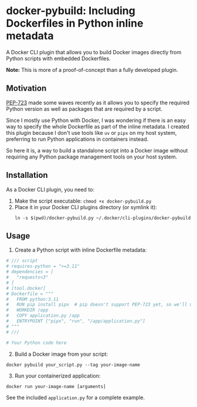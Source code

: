 # docker-pybuild: Including Dockerfiles in Python inline metadata

A Docker CLI plugin that allows you to build Docker images directly from Python scripts with embedded Dockerfiles.

**Note:** This is more of a proof-of-concept than a fully developed plugin.

## Motivation

[PEP-723](https://peps.python.org/pep-0723/) made some waves recently as it allows you to specify the required Python version
as well as packages that are required by a script.

Since I mostly use Python with Docker, I was wondering if there is an easy way to specify the whole Dockerfile
as part of the inline metadata. I created this plugin because I don't use tools like `uv` or `pipx` on my host system,
preferring to run Python applications in containers instead.

So here it is, a way to build a standalone script into a Docker image without requiring any Python package management
tools on your host system.

## Installation

As a Docker CLI plugin, you need to:

1. Make the script executable: `chmod +x docker-pybuild.py`
2. Place it in your Docker CLI plugins directory (or symlink it):
   ```
   ln -s $(pwd)/docker-pybuild.py ~/.docker/cli-plugins/docker-pybuild
   ```

## Usage

1. Create a Python script with inline Dockerfile metadata:

```python
# /// script
# requires-python = ">=3.11"
# dependencies = [
#   "requests<3"
# ]
# [tool.docker]
# Dockerfile = """
#   FROM python:3.11
#   RUN pip install pipx  # pip doesn't support PEP-723 yet, so we'll use pipx for now
#   WORKDIR /app
#   COPY application.py /app
#   ENTRYPOINT ["pipx", "run", "/app/application.py"]
# """
# ///

# Your Python code here
```

2. Build a Docker image from your script:
```
docker pybuild your_script.py --tag your-image-name
```

3. Run your containerized application:
```
docker run your-image-name [arguments]
```

See the included `application.py` for a complete example.
